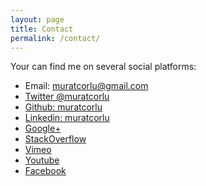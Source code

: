 ```yaml
---
layout: page
title: Contact
permalink: /contact/
---
```


Your can find me on several social platforms:

- Email: <muratcorlu@gmail.com>
- [Twitter @muratcorlu](http://twitter.com/muratcorlu)
- [Github: muratcorlu](http://github.com/muratcorlu)
- [Linkedin: muratcorlu](http://www.linkedin.com/in/muratcorlu)
- [Google+](https://plus.google.com/111802915190883774475)
- [StackOverflow](http://stackoverflow.com/users/198062/murat-corlu)
- [Vimeo](http://www.vimeo.com/muratcorlu/)
- [Youtube](http://www.youtube.com/user/BilgeMurat)
- [Facebook](http://www.facebook.com/muratcorlu)
